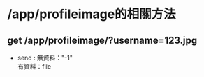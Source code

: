 # /app/profileimage的相關方法

## get /app/profileimage/?username=123.jpg  
* send : 無資料："-1"  
         有資料：file  

